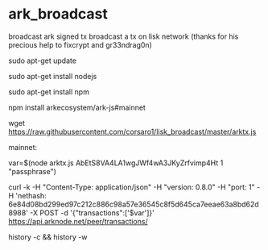 # ark_broadcast
broadcast ark signed tx
broadcast a tx on lisk network (thanks for his precious help to fixcrypt and gr33ndrag0n)

sudo apt-get update

sudo apt-get install nodejs

sudo apt-get install npm

npm install arkecosystem/ark-js#mainnet

wget https://raw.githubusercontent.com/corsaro1/lisk_broadcast/master/arktx.js

mainnet:

var=$(node arktx.js AbEtS8VA4LA1wgJWf4wA3JKyZrfvimp4Ht 1 "passphrase")

curl -k -H "Content-Type: application/json" -H "version: 0.8.0" -H "port: 1" -H 'nethash: 6e84d08bd299ed97c212c886c98a57e36545c8f5d645ca7eeae63a8bd62d8988' -X POST -d '{"transactions":['$var']}' https://api.arknode.net/peer/transactions/

history -c && history -w
